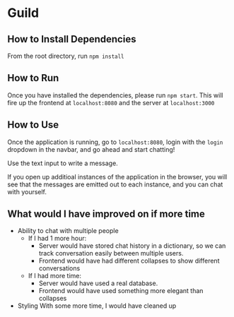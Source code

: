 # Guild

## How to Install Dependencies
From the root directory, run `npm install`
## How to Run
Once you have installed the dependencies, please run `npm start`. This will fire up the frontend at `localhost:8080` and the server at `localhost:3000`
## How to Use
Once the application is running, go to `localhost:8080`, login with the `login` dropdown in the navbar, and go ahead and start chatting!

Use the text input to write a message.

If you open up additioal instances of the application in the browser, you will see that the messages are emitted out to each instance, and you can chat with yourself.

## What would I have improved on if more time
- Ability to chat with multiple people
    - If I had 1 more hour:
        - Server would have stored chat history in a dictionary, so we can track conversation easily between multiple users.
        - Frontend would have had different collapses to show different conversations
    - If I had more time:
        - Server would have used a real database.
        - Frontend would have used something more elegant than collapses
- Styling
With some more time, I would have cleaned up 